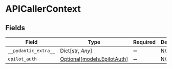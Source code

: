 # APICallerContext


## Fields

| Field                                                  | Type                                                   | Required                                               | Description                                            |
| ------------------------------------------------------ | ------------------------------------------------------ | ------------------------------------------------------ | ------------------------------------------------------ |
| `__pydantic_extra__`                                   | Dict[str, *Any*]                                       | :heavy_minus_sign:                                     | N/A                                                    |
| `epilot_auth`                                          | [Optional[models.EpilotAuth]](../models/epilotauth.md) | :heavy_minus_sign:                                     | N/A                                                    |